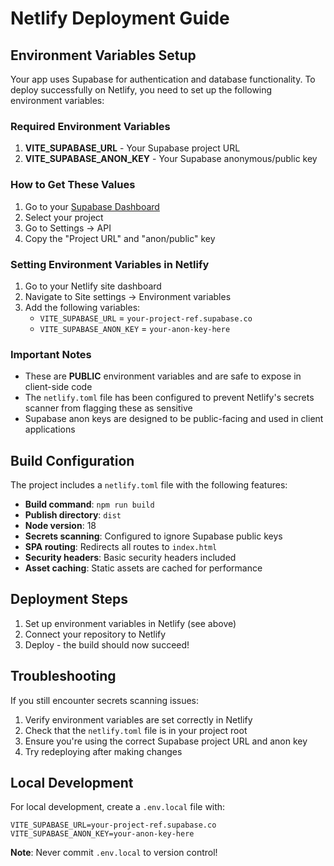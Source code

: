 # Netlify Deployment Guide

## Environment Variables Setup

Your app uses Supabase for authentication and database functionality. To deploy successfully on Netlify, you need to set up the following environment variables:

### Required Environment Variables

1. **VITE_SUPABASE_URL** - Your Supabase project URL
2. **VITE_SUPABASE_ANON_KEY** - Your Supabase anonymous/public key

### How to Get These Values

1. Go to your [Supabase Dashboard](https://supabase.com/dashboard)
2. Select your project
3. Go to Settings → API
4. Copy the "Project URL" and "anon/public" key

### Setting Environment Variables in Netlify

1. Go to your Netlify site dashboard
2. Navigate to Site settings → Environment variables
3. Add the following variables:
   - `VITE_SUPABASE_URL` = `your-project-ref.supabase.co`
   - `VITE_SUPABASE_ANON_KEY` = `your-anon-key-here`

### Important Notes

- These are **PUBLIC** environment variables and are safe to expose in client-side code
- The `netlify.toml` file has been configured to prevent Netlify's secrets scanner from flagging these as sensitive
- Supabase anon keys are designed to be public-facing and used in client applications

## Build Configuration

The project includes a `netlify.toml` file with the following features:

- **Build command**: `npm run build`
- **Publish directory**: `dist`
- **Node version**: 18
- **Secrets scanning**: Configured to ignore Supabase public keys
- **SPA routing**: Redirects all routes to `index.html`
- **Security headers**: Basic security headers included
- **Asset caching**: Static assets are cached for performance

## Deployment Steps

1. Set up environment variables in Netlify (see above)
2. Connect your repository to Netlify
3. Deploy - the build should now succeed!

## Troubleshooting

If you still encounter secrets scanning issues:

1. Verify environment variables are set correctly in Netlify
2. Check that the `netlify.toml` file is in your project root
3. Ensure you're using the correct Supabase project URL and anon key
4. Try redeploying after making changes

## Local Development

For local development, create a `.env.local` file with:

```
VITE_SUPABASE_URL=your-project-ref.supabase.co
VITE_SUPABASE_ANON_KEY=your-anon-key-here
```

**Note**: Never commit `.env.local` to version control!

